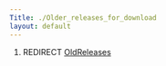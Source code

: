 ```yaml
---
Title: ./Older_releases_for_download
layout: default
---
```


1.  REDIRECT [OldReleases]({{site.url}}/OldReleases "wikilink")
